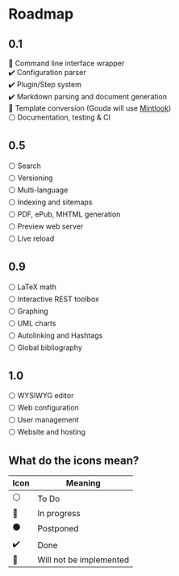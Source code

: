 # Roadmap
## 0.1
:large_blue_circle: Command line interface wrapper  
:heavy_check_mark:  Configuration parser  
:heavy_check_mark:  Plugin/Step system  
:heavy_check_mark:  Markdown parsing and document generation  
:large_blue_circle: Template conversion (Gouda will use [Mintlook](https://github.com/moqmar/mintlook-couscous))  
:white_circle:      Documentation, testing & CI  
## 0.5
:white_circle:      Search  
:white_circle:      Versioning  
:white_circle:      Multi-language  
:white_circle:      Indexing and sitemaps  
:white_circle:      PDF, ePub, MHTML generation  
:white_circle:      Preview web server  
:white_circle:      Live reload  
## 0.9
:white_circle:      LaTeX math  
:white_circle:      Interactive REST toolbox  
:white_circle:      Graphing  
:white_circle:      UML charts  
:white_circle:      Autolinking and Hashtags  
:white_circle:      Global bibliography  
## 1.0
:white_circle:      WYSIWYG editor  
:white_circle:      Web configuration  
:white_circle:      User management  
:white_circle:      Website and hosting  

## What do the icons mean?
 Icon               | Meaning
--------------------|-------------------------
:white_circle:      | To Do  
:large_blue_circle: | In progress  
:black_circle:      | Postponed  
:heavy_check_mark:  | Done  
:red_circle:        | Will not be implemented
